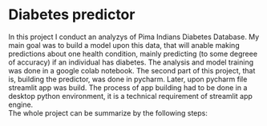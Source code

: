# Diabetes predictor

<div style= "text-align: justified"> In this project I conduct an analyzys of Pima Indians Diabetes Database. My main goal was to build a model upon this data, that will anable making predictions about one health condition, mainly predicting (to some degreee of accuracy) if an individual has diabetes. The analysis and model training was done in a google colab notebook. The second part of this project, that is, building the predictor, was done in pycharm. Later, upon pycharm file streamlit app was build. The process of app building had to be done in a desktop python environment, it is a technical requirement of streamlit app engine. </div>       
The whole project can be summarize by the following steps: 

